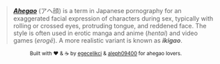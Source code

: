 > [**_Ahegao_**](https://egecelikci.github.io/ahegao) (アヘ顔) is a term in Japanese pornography for an exaggerated facial expression of characters during sex, typically with rolling or crossed eyes, protruding tongue, and reddened face. The style is often used in erotic manga and anime (_hentai_) and video games (_erogē_). A more realistic variant is known as **_ikigao_**.

<div align="center"><sub>Built with ❤︎ & ☕ by <a href="https://github.com/egecelikci">egecelikci</a> & <a href="https://github.com/aleph09400">aleph09400</a> for ahegao lovers.</sub></div>
